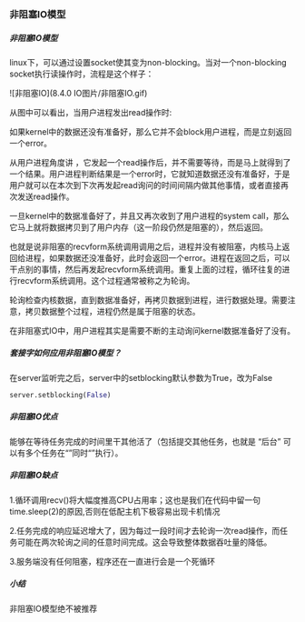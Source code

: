 ### 非阻塞IO模型

##### 非阻塞IO模型

linux下，可以通过设置socket使其变为non-blocking。当对一个non-blocking socket执行读操作时，流程是这个样子：

![非阻塞IO](8.4.0 IO图片/非阻塞IO.gif)


从图中可以看出，当用户进程发出read操作时:

如果kernel中的数据还没有准备好，那么它并不会block用户进程，而是立刻返回一个error。

从用户进程角度讲 ，它发起一个read操作后，并不需要等待，而是马上就得到了一个结果。用户进程判断结果是一个error时，它就知道数据还没有准备好，于是用户就可以在本次到下次再发起read询问的时间间隔内做其他事情，或者直接再次发送read操作。

一旦kernel中的数据准备好了，并且又再次收到了用户进程的system call，那么它马上就将数据拷贝到了用户内存（这一阶段仍然是阻塞的），然后返回。


也就是说非阻塞的recvform系统调用调用之后，进程并没有被阻塞，内核马上返回给进程，如果数据还没准备好，此时会返回一个error。进程在返回之后，可以干点别的事情，然后再发起recvform系统调用。重复上面的过程，循环往复的进行recvform系统调用。这个过程通常被称之为轮询。

轮询检查内核数据，直到数据准备好，再拷贝数据到进程，进行数据处理。需要注意，拷贝数据整个过程，进程仍然是属于阻塞的状态。


在非阻塞式IO中，用户进程其实是需要不断的主动询问kernel数据准备好了没有。

##### 套接字如何应用非阻塞IO模型？

在server监听完之后，server中的setblocking默认参数为True，改为False

```python
server.setblocking(False)
```


##### 非阻塞IO优点

能够在等待任务完成的时间里干其他活了（包括提交其他任务，也就是 “后台” 可以有多个任务在“”同时“”执行）。

##### 非阻塞IO缺点

1.循环调用recv()将大幅度推高CPU占用率；这也是我们在代码中留一句time.sleep(2)的原因,否则在低配主机下极容易出现卡机情况

2.任务完成的响应延迟增大了，因为每过一段时间才去轮询一次read操作，而任务可能在两次轮询之间的任意时间完成。这会导致整体数据吞吐量的降低。

3.服务端没有任何阻塞，程序还在一直进行会是一个死循环


##### 小结

非阻塞IO模型绝不被推荐
